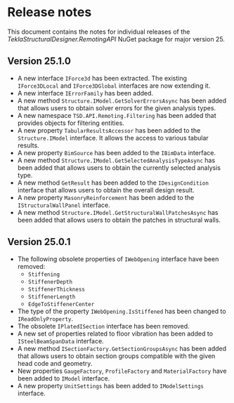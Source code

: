 # Release notes

This document contains the notes for individual releases of the _TeklaStructuralDesigner.RemotingAPI_ NuGet package for major version 25.

## Version 25.1.0

* A new interface `IForce3d` has been extracted. The existing `IForce3DLocal` and `IForce3DGlobal` interfaces are now extending it.
* A new interface `IErrorFamily` has been added.
* A new method `Structure.IModel.GetSolverErrorsAsync` has been added that allows users to obtain solver errors for the given analysis types.
* A new namespace `TSD.API.Remoting.Filtering` has been added that provides objects for filtering entities.
* A new property `TabularResultsAccessor` has been added to the `Structure.IModel` interface. It allows the access to various tabular results.
* A new property `BimSource` has been added to the `IBimData` interface.
* A new method `Structure.IModel.GetSelectedAnalysisTypeAsync` has been added that allows users to obtain the currently selected analysis type.
* A new method `GetResult` has been added to the `IDesignCondition` interface that allows users to obtain the overall design result.
* A new property `MasonryReinforcement` has been added to the `IStructuralWallPanel` interface.
* A new method `Structure.IModel.GetStructuralWallPatchesAsync` has been added that allows users to obtain the patches in structural walls.

## Version 25.0.1

* The following obsolete properties of `IWebOpening` interface have been removed:
  * `Stiffening`
  * `StiffenerDepth`
  * `StiffenerThickness`
  * `StiffenerLength`
  * `EdgeToStiffenerCenter`
* The type of the property `IWebOpening.IsStiffened` has been changed to `IReadOnlyProperty`.
* The obsolete `IPlatedISection` interface has been removed.
* A new set of properties related to floor vibration has been added to `ISteelBeamSpanData` interface.
* A new method `ISectionFactory.GetSectionGroupsAsync` has been added that allows users to obtain section groups compatible with the given head code and geometry.
* New properties `GaugeFactory`, `ProfileFactory` and `MaterialFactory` have been added to `IModel` interface.
* A new property `UnitSettings` has been added to `IModelSettings` interface.
